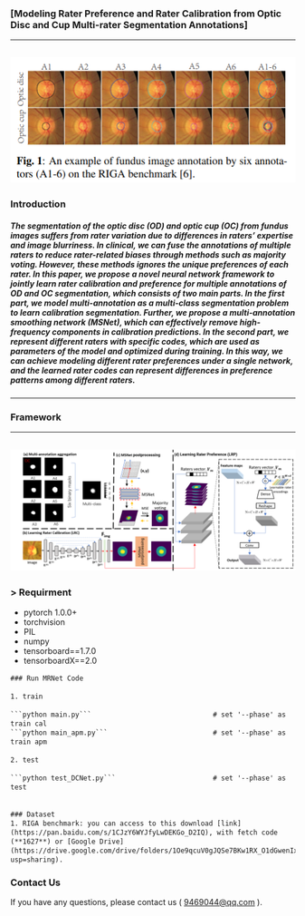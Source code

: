 ### [Modeling Rater Preference and Rater Calibration from Optic Disc and Cup Multi-rater Segmentation Annotations]
------
![image](image0.png) 
------
### Introduction 

##### The segmentation of the optic disc (OD) and optic cup (OC) from fundus images suffers from rater variation due to differences in raters’ expertise and image blurriness. In clinical, we can fuse the annotations of multiple raters to reduce rater-related biases through methods such as majority voting. However, these methods ignores the unique preferences of each rater. In this paper, we propose a novel neural network framework to jointly learn rater calibration and preference for multiple annotations of OD and OC segmentation, which consists of two main parts. In the first part, we model multi-annotation as a multi-class segmentation problem to learn calibration segmentation. Further, we propose a multi-annotation smoothing network (MSNet), which can effectively remove high-frequency components in calibration predictions. In the second part, we represent different raters with specific codes, which are used as parameters of the model and optimized during training. In this way, we can achieve modeling different rater preferences under a single network, and the learned rater codes can represent differences in preference patterns among different raters.
------
### Framework
------
![image](image1.png) 
------
### > Requirment
+ pytorch 1.0.0+
+ torchvision
+ PIL
+ numpy
+ tensorboard==1.7.0
+ tensorboardX==2.0

```
### Run MRNet Code

1. train

```python main.py```                              # set '--phase' as train cal
```python main_apm.py```                          # set '--phase' as train apm

2. test

```python test_DCNet.py```                        # set '--phase' as test


### Dataset
1. RIGA benchmark: you can access to this download [link](https://pan.baidu.com/s/1CJzY6WYJfyLwDEKGo_D2IQ), with fetch code (**1627**) or [Google Drive](https://drive.google.com/drive/folders/1Oe9qcuV0gJQSe7BKw1RX_O1dGwenIx9i?usp=sharing). 
```
### Contact Us
If you have any questions, please contact us ( 9469044@qq.com ).
